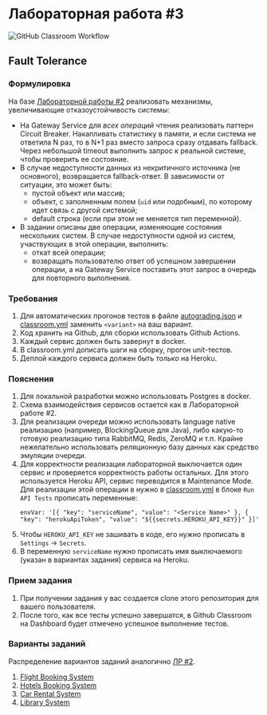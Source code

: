 # Лабораторная работа #3

![GitHub Classroom Workflow](../../workflows/GitHub%20Classroom%20Workflow/badge.svg?branch=master)

## Fault Tolerance

### Формулировка

На базе [Лабораторной работы #2](https://github.com/bmstu-rsoi/lab2-template) реализовать механизмы, увеличивающие
отказоустойчивость системы:

* На Gateway Service для _всех операций_ чтения реализовать паттерн Circuit Breaker. Накапливать статистику в памяти, и
  если система не ответила N раз, то в N+1 раз вместо запроса сразу отдавать fallback. Через небольшой timeout выполнить
  запрос к реальной системе, чтобы проверить ее состояние.
* В случае недоступности данных из некритичного источника (не основного), возвращается fallback-ответ. В зависимости от
  ситуации, это может быть:
    * пустой объект или массив;
    * объект, с заполненным полем (`uid` или подобным), по которому идет связь с другой системой;
    * default строка (если при этом не меняется тип переменной).
* В задании описаны две операции, изменяющие состояния нескольких систем. В случае недоступности одной из систем,
  участвующих в этой операции, выполнить:
    * откат всей операции;
    * возвращать пользователю ответ об успешном завершении операции, а на Gateway Service поставить этот запрос в
      очередь для повторного выполнения.

### Требования

1. Для автоматических прогонов тестов в файле [autograding.json](.github/classroom/autograding.json)
   и [classroom.yml](.github/workflows/classroom.yml) заменить `<variant>` на ваш вариант.
1. Код хранить на Github, для сборки использовать Github Actions.
1. Каждый сервис должен быть завернут в docker.
1. В classroom.yml дописать шаги на сборку, прогон unit-тестов.
1. Деплой каждого сервиса должен быть _только_ на Heroku.

### Пояснения

1. Для локальной разработки можно использовать Postgres в docker.
1. Схема взаимодействия сервисов остается как в Лабораторной работе #2.
1. Для реализации очереди можно использовать language native реализацию (например, BlockingQueue для Java), либо
   какую-то готовую реализацию типа RabbitMQ, Redis, ZeroMQ и т.п. Крайне нежелательно использовать реляционную базу
   данных как средство эмуляции очереди.
1. Для корректности реализации лабораторной выключается один сервис и проверяется корректность работы остальных. Для
   этого используется Heroku API, сервис переводится в Maintenance Mode. Для реализации этой операции в нужно в
   [classroom.yml](.github/workflows/classroom.yml) в блоке `Run API Tests`
   прописать переменные:
   ```
   envVar: '[{ "key": "serviceName", "value": "<Service Name>" }, { "key": "herokuApiToken", "value": "${{secrets.HEROKU_API_KEY}}" }]'
   ```
1. Чтобы `HEROKU_API_KEY` не зашивать в коде, его нужно прописать в `Settings` -> `Secrets`.
1. В переменную `serviceName` нужно прописать имя выключаемого (указан в вариантах задания) сервиса на Heroku.

### Прием задания

1. При получении задания у вас создается clone этого репозитория для вашего пользователя.
1. После того, как все тесты успешно завершатся, в Github Classroom на Dashboard будет отмечено успешное выполнение
   тестов.

### Варианты заданий

Распределение вариантов заданий аналогично [ЛР #2](https://github.com/bmstu-rsoi/lab2-template).

1. [Flight Booking System](v1/README.md)
1. [Hotels Booking System](v2/README.md)
1. [Car Rental System](v3/README.md)
1. [Library System](v4/README.md)
